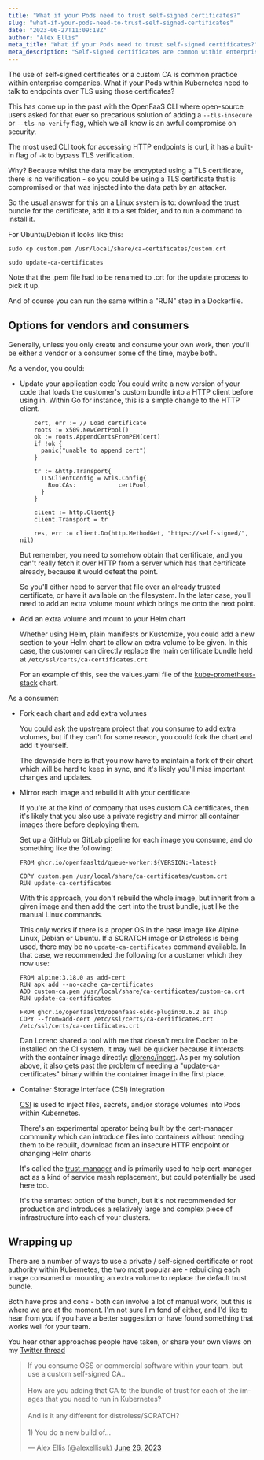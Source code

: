 ```yaml
---
title: "What if your Pods need to trust self-signed certificates?"
slug: "what-if-your-pods-need-to-trust-self-signed-certificates"
date: "2023-06-27T11:09:18Z"
author: "Alex Ellis"
meta_title: "What if your Pods need to trust self-signed certificates?"
meta_description: "Self-signed certificates are common within enterprise companies. But how do you distribute them and enable their use in Kubernetes as a user and a vendor?"
---
```


The use of self-signed certificates or a custom CA is common practice within enterprise companies. What if your Pods within Kubernetes need to talk to endpoints over TLS using those certificates?

This has come up in the past with the OpenFaaS CLI where open-source users asked for that ever so precarious solution of adding a `--tls-insecure` or `--tls-no-verify` flag, which we all know is an awful compromise on security.

The most used CLI took for accessing HTTP endpoints is curl, it has a built-in flag of `-k` to bypass TLS verification.

Why? Because whilst the data may be encrypted using a TLS certificate, there is no verification - so you could be using a TLS certificate that is compromised or that was injected into the data path by an attacker.

So the usual answer for this on a Linux system is to: download the trust bundle for the certificate, add it to a set folder, and to run a command to install it.

For Ubuntu/Debian it looks like this:

```
sudo cp custom.pem /usr/local/share/ca-certificates/custom.crt

sudo update-ca-certificates
```

Note that the .pem file had to be renamed to .crt for the update process to pick it up.

And of course you can run the same within a "RUN" step in a Dockerfile.

## Options for vendors and consumers

Generally, unless you only create and consume your own work, then you'll be either a vendor or a consumer some of the time, maybe both.

As a vendor, you could:

* Update your application code
    You could write a new version of your code that loads the customer's custom bundle into a HTTP client before using in. Within Go for instance, this is a simple change to the HTTP client.
    
    ```
        cert, err := // Load certificate
        roots := x509.NewCertPool()
	    ok := roots.AppendCertsFromPEM(cert)
	    if !ok {
          panic("unable to append cert")
        }

        tr := &http.Transport{
          TLSClientConfig = &tls.Config{
            RootCAs:            certPool,
          }
        }
        
        client := http.Client{}
        client.Transport = tr
        
        res, err := client.Do(http.MethodGet, "https://self-signed/", nil)
    ```
    
    But remember, you need to somehow obtain that certificate, and you can't really fetch it over HTTP from a server which has that certificate already, because it would defeat the point.
    
    So you'll either need to server that file over an already trusted certificate, or have it available on the filesystem. In the later case, you'll need to add an extra volume mount which brings me onto the next point.
    
* Add an extra volume and mount to your Helm chart

    Whether using Helm, plain manifests or Kustomize, you could add a new section to your Helm chart to allow an extra volume to be given. In this case, the customer can directly replace the main certificate bundle held at `/etc/ssl/certs/ca-certificates.crt`
    
    For an example of this, see the values.yaml file of the [kube-prometheus-stack](https://github.com/prometheus-community/helm-charts/blob/main/charts/kube-prometheus-stack/values.yaml) chart.
    
As a consumer:

* Fork each chart and add extra volumes

    You could ask the upstream project that you consume to add extra volumes, but if they can't for some reason, you could fork the chart and add it yourself.
    
    The downside here is that you now have to maintain a fork of their chart which will be hard to keep in sync, and it's likely you'll miss important changes and updates.
    
* Mirror each image and rebuild it with your certificate

    If you're at the kind of company that uses custom CA certificates, then it's likely that you also use a private registry and mirror all container images there before deploying them.
    
    Set up a GitHub or GitLab pipeline for each image you consume, and do something like the following:
    
    ```
    FROM ghcr.io/openfaasltd/queue-worker:${VERSION:-latest}

    COPY custom.pem /usr/local/share/ca-certificates/custom.crt
    RUN update-ca-certificates
    ```
    
    With this approach, you don't rebuild the whole image, but inherit from a given image and then add the cert into the trust bundle, just like the manual Linux commands.
    
    This only works if there is a proper OS in the base image like Alpine Linux, Debian or Ubuntu. If a SCRATCH image or Distroless is being used, there may be no `update-ca-certificates` command available. In that case, we recommended the following for a customer which they now use:
    
    ```
    FROM alpine:3.18.0 as add-cert
    RUN apk add --no-cache ca-certificates
    ADD custom-ca.pem /usr/local/share/ca-certificates/custom-ca.crt
    RUN update-ca-certificates

    FROM ghcr.io/openfaasltd/openfaas-oidc-plugin:0.6.2 as ship
    COPY --from=add-cert /etc/ssl/certs/ca-certificates.crt /etc/ssl/certs/ca-certificates.crt
    ```
    
    Dan Lorenc shared a tool with me that doesn't require Docker to be installed on the CI system, it may well be quicker because it interacts with the container image directly: [dlorenc/incert](https://github.com/dlorenc/incert). As per my solution above, it also gets past the problem of needing a "update-ca-certificates" binary within the container image in the first place. 
    
* Container Storage Interface (CSI) integration

    [CSI](https://kubernetes.io/blog/2019/01/15/container-storage-interface-ga/) is used to inject files, secrets, and/or storage volumes into Pods within Kubernetes.

    There's an experimental operator being built by the cert-manager community which can introduce files into containers without needing them to be rebuilt, download from an insecure HTTP endpoint or changing Helm charts
    
    It's called the [trust-manager](https://cert-manager.io/docs/projects/trust-manager/) and is primarily used to help cert-manager act as a kind of service mesh replacement, but could potentially be used here too.
    
    It's the smartest option of the bunch, but it's not recommended for production and introduces a relatively large and complex piece of infrastructure into each of your clusters.

## Wrapping up

There are a number of ways to use a private / self-signed certificate or root authority within Kubernetes, the two most popular are - rebuilding each image consumed or mounting an extra volume to replace the default trust bundle.

Both have pros and cons - both can involve a lot of manual work, but this is where we are at the moment. I'm not sure I'm fond of either, and I'd like to hear from you if you have a better suggestion or have found something that works well for your team.

You hear other approaches people have taken, or share your own views on my [Twitter thread](https://twitter.com/alexellisuk/status/1673273323478736897?s=20)

<blockquote class="twitter-tweet"><p lang="en" dir="ltr">If you consume OSS or commercial software within your team, but use a custom self-signed CA..<br><br>How are you adding that CA to the bundle of trust for each of the images that you need to run in Kubernetes?<br><br>And is it any different for distroless/SCRATCH?<br><br>1) You do a new build of…</p>&mdash; Alex Ellis (@alexellisuk) <a href="https://twitter.com/alexellisuk/status/1673273323478736897?ref_src=twsrc%5Etfw">June 26, 2023</a></blockquote> <script async src="https://platform.twitter.com/widgets.js" charset="utf-8"></script>